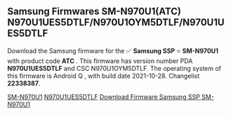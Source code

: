 <h2>Samsung Firmwares SM-N970U1(ATC) N970U1UES5DTLF/N970U1OYM5DTLF/N970U1UES5DTLF</h2>
Download the Samsung firmware for the ✅ <strong>Samsung SSP </strong> ⭐ <strong>SM-N970U1</strong> with product code <strong>ATC</strong> . This firmware has version number PDA <strong>N970U1UES5DTLF</strong> and CSC N970U1OYM5DTLF. The operating system of this firmware is Android Q , with build date 2021-10-28. Changelist <strong>22338387</strong>.


[SM-N970U1](https://samfirm.shop/samsung/model/SM-N970U1)
[N970U1UES5DTLF](https://samfirm.shop/samsung/pda/N970U1UES5DTLF)
[Download Firmware Samsung SSP SM-N970U1](https://samfirm.shop/samsung/firmware/476228)
